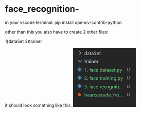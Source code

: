 # face_recognition-
in your vscode terminal:
pip install opencv-contrib-python


other than this you also have to create 2 other files: 

1)dataSet
2)trainer 


it should look something like this:
![](images/c1.PNG)
